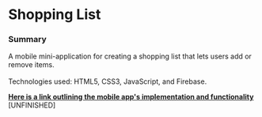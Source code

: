 # Shopping List

### Summary

A mobile mini-application for creating a shopping list that lets users add or remove items. <br><br>
Technologies used: HTML5, CSS3, JavaScript, and Firebase.

[**Here is a link outlining the mobile app's implementation and functionality**](https://imgur.com/a/aUeXQxf) 
[UNFINISHED]
